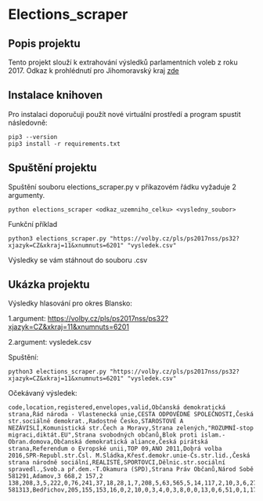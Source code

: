 # Elections_scraper



## Popis projektu
Tento projekt slouží k extrahování výsledků parlamentních voleb z roku 2017. Odkaz k prohlédnutí pro Jihomoravský kraj [zde](https://volby.cz/pls/ps2017nss/ps32?xjazyk=CZ&xkraj=11&xnumnuts=6201)

## Instalace knihoven
Pro instalaci doporučuji použít nové virtuální prostředí a program spustit následovně: 

```
pip3 --version
pip3 install -r requirements.txt
```

## Spuštění projektu

Spuštění souboru elections_scraper.py v příkazovém řádku vyžaduje 2 argumenty. 
```
python elections_scraper <odkaz_uzemniho_celku> <vysledny_soubor>
```
Funkční příklad
```
python3 elections_scraper.py "https://volby.cz/pls/ps2017nss/ps32?xjazyk=CZ&xkraj=11&xnumnuts=6201" "vysledek.csv"
```
Výsledky se vám stáhnout do souboru .csv


## Ukázka projektu

Výsledky hlasování pro okres Blansko:

1.argument: https://volby.cz/pls/ps2017nss/ps32?xjazyk=CZ&xkraj=11&xnumnuts=6201

2.argument: vysledek.csv

Spuštění: 
```
python3 elections_scraper.py "https://volby.cz/pls/ps2017nss/ps32?xjazyk=CZ&xkraj=11&xnumnuts=6201" "vysledek.csv"
```
Očekávaný výsledek: 
```
code,location,registered,envelopes,valid,Občanská demokratická strana,Řád národa - Vlastenecká unie,CESTA ODPOVĚDNÉ SPOLEČNOSTI,Česká str.sociálně demokrat.,Radostné Česko,STAROSTOVÉ A NEZÁVISLÍ,Komunistická str.Čech a Moravy,Strana zelených,"ROZUMNÍ-stop migraci,diktát.EU",Strana svobodných občanů,Blok proti islam.-Obran.domova,Občanská demokratická aliance,Česká pirátská strana,Referendum o Evropské unii,TOP 09,ANO 2011,Dobrá volba 2016,SPR-Republ.str.Čsl. M.Sládka,Křesť.demokr.unie-Čs.str.lid.,Česká strana národně sociální,REALISTÉ,SPORTOVCI,Dělnic.str.sociální spravedl.,Svob.a př.dem.-T.Okamura (SPD),Strana Práv Občanů,Národ Sobě
581291,Adamov,3 668,2 157,2 138,208,3,5,222,0,76,241,37,18,28,1,7,208,5,63,565,5,14,117,2,10,3,6,278,15,1
581313,Bedřichov,205,155,153,16,0,2,10,0,3,4,0,3,8,0,0,13,0,6,51,0,1,17,0,0,1,0,18,0,0
```
